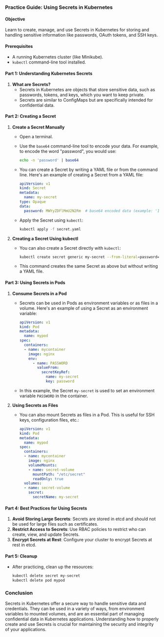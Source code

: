 ### Practice Guide: Using Secrets in Kubernetes

#### Objective
Learn to create, manage, and use Secrets in Kubernetes for storing and handling sensitive information like passwords, OAuth tokens, and SSH keys.

#### Prerequisites
- A running Kubernetes cluster (like Minikube).
- `kubectl` command-line tool installed.

#### Part 1: Understanding Kubernetes Secrets

1. **What are Secrets?**
   - Secrets in Kubernetes are objects that store sensitive data, such as passwords, tokens, and keys, which you want to keep private.
   - Secrets are similar to ConfigMaps but are specifically intended for confidential data.

#### Part 2: Creating a Secret

1. **Create a Secret Manually**
    - Open a terminal.
    - Use the `base64` command-line tool to encode your data. For example, to encode the word "password", you would use:
        ```bash
        echo -n 'password' | base64
        ```
   
   - You can create a Secret by writing a YAML file or from the command line. Here's an example of creating a Secret from a YAML file:
     ```yaml
     apiVersion: v1
     kind: Secret
     metadata:
       name: my-secret
     type: Opaque
     data:
       password: MWYyZDFlMmU2N2Rm  # base64 encoded data (example: '1f2d1e2e67df')
     ```

   - Apply the Secret using `kubectl`:
     ```bash
     kubectl apply -f secret.yaml
     ```

2. **Creating a Secret Using kubectl**
   - You can also create a Secret directly with `kubectl`:
     ```bash
     kubectl create secret generic my-secret --from-literal=password='my-password'
     ```
   - This command creates the same Secret as above but without writing a YAML file.

#### Part 3: Using Secrets in Pods

1. **Consume Secrets in a Pod**
   - Secrets can be used in Pods as environment variables or as files in a volume. Here's an example of using a Secret as an environment variable:
     ```yaml
     apiVersion: v1
     kind: Pod
     metadata:
       name: mypod
     spec:
       containers:
       - name: mycontainer
         image: nginx
         env:
           - name: PASSWORD
             valueFrom:
               secretKeyRef:
                 name: my-secret
                 key: password
     ```
   - In this example, the Secret `my-secret` is used to set an environment variable `PASSWORD` in the container.

2. **Using Secrets as Files**
   - You can also mount Secrets as files in a Pod. This is useful for SSH keys, configuration files, etc.:
     ```yaml
     apiVersion: v1
     kind: Pod
     metadata:
       name: mypod
     spec:
       containers:
       - name: mycontainer
         image: nginx
         volumeMounts:
         - name: secret-volume
           mountPath: "/etc/secret"
           readOnly: true
       volumes:
       - name: secret-volume
         secret:
           secretName: my-secret
     ```

#### Part 4: Best Practices for Using Secrets

1. **Avoid Storing Large Secrets**: Secrets are stored in etcd and should not be used for large files such as certificates.
2. **Restrict Access to Secrets**: Use RBAC policies to restrict who can create, view, and update Secrets.
3. **Encrypt Secrets at Rest**: Configure your cluster to encrypt Secrets at rest in etcd.

#### Part 5: Cleanup

- After practicing, clean up the resources:
  ```bash
  kubectl delete secret my-secret
  kubectl delete pod mypod
  ```

### Conclusion

Secrets in Kubernetes offer a secure way to handle sensitive data and credentials. They can be used in a variety of ways, from environment variables to mounted volumes, and are an essential part of managing confidential data in Kubernetes applications. Understanding how to properly create and use Secrets is crucial for maintaining the security and integrity of your applications.


